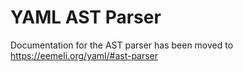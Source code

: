 # YAML AST Parser

Documentation for the AST parser has been moved to <https://eemeli.org/yaml/#ast-parser>
